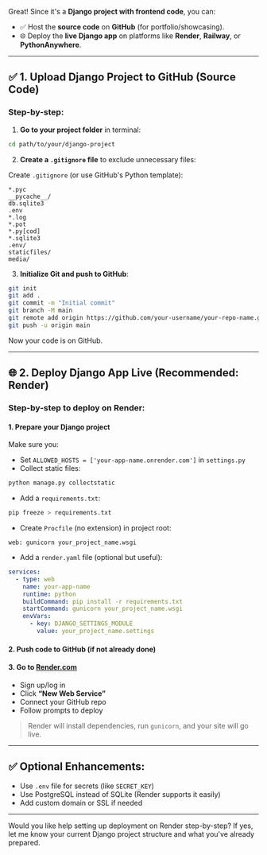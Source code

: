 Great! Since it's a **Django project with frontend code**, you can:

* ✅ Host the **source code** on **GitHub** (for portfolio/showcasing).
* 🌐 Deploy the **live Django app** on platforms like **Render**, **Railway**, or **PythonAnywhere**.

---

## ✅ 1. Upload Django Project to GitHub (Source Code)

### Step-by-step:

1. **Go to your project folder** in terminal:

```bash
cd path/to/your/django-project
```

2. **Create a `.gitignore` file** to exclude unnecessary files:

Create `.gitignore` (or use GitHub's Python template):

```plaintext
*.pyc
__pycache__/
db.sqlite3
.env
*.log
*.pot
*.py[cod]
*.sqlite3
.env/
staticfiles/
media/
```

3. **Initialize Git and push to GitHub**:

```bash
git init
git add .
git commit -m "Initial commit"
git branch -M main
git remote add origin https://github.com/your-username/your-repo-name.git
git push -u origin main
```

Now your code is on GitHub.

---

## 🌐 2. Deploy Django App Live (Recommended: **Render**)

### Step-by-step to deploy on **Render**:

#### 1. **Prepare your Django project**

Make sure you:

* Set `ALLOWED_HOSTS = ['your-app-name.onrender.com']` in `settings.py`
* Collect static files:

```bash
python manage.py collectstatic
```

* Add a `requirements.txt`:

```bash
pip freeze > requirements.txt
```

* Create `Procfile` (no extension) in project root:

```
web: gunicorn your_project_name.wsgi
```

* Add a `render.yaml` file (optional but useful):

```yaml
services:
  - type: web
    name: your-app-name
    runtime: python
    buildCommand: pip install -r requirements.txt
    startCommand: gunicorn your_project_name.wsgi
    envVars:
      - key: DJANGO_SETTINGS_MODULE
        value: your_project_name.settings
```

#### 2. **Push code to GitHub** (if not already done)

#### 3. **Go to [Render.com](https://render.com)**

* Sign up/log in
* Click **“New Web Service”**
* Connect your GitHub repo
* Follow prompts to deploy

> Render will install dependencies, run `gunicorn`, and your site will go live.

---

## ✅ Optional Enhancements:

* Use `.env` file for secrets (like `SECRET_KEY`)
* Use PostgreSQL instead of SQLite (Render supports it easily)
* Add custom domain or SSL if needed

---

Would you like help setting up deployment on Render step-by-step? If yes, let me know your current Django project structure and what you've already prepared.
